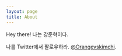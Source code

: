 ```yaml
---
layout: page
title: About
---
```


<p class="message">
  Hey there! 나는 강준혁이다.
</p>


나를 Twitter에서 팔로우하라. [@Orangevskimchi](https://twitter.com/Orangevskimchi).
